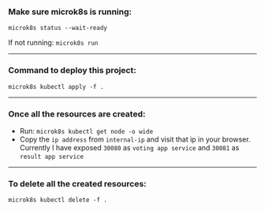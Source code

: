 ### Make sure microk8s is running:
`microk8s status --wait-ready`

If not running:
`microk8s run`

---

### Command to deploy this project:
`microk8s kubectl apply -f .`

---

### Once all the resources are created:
* Run: `microk8s kubectl get node -o wide`
* Copy the `ip address` from `internal-ip` and visit that ip in your browser. Currently I have exposed `30080` as `voting app service` and `30081` as `result app service`

---

### To delete all the created resources:

`microk8s kubectl delete -f .`